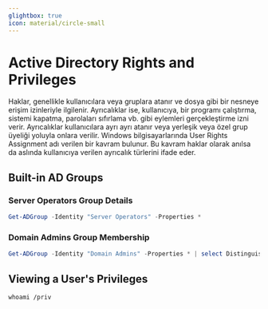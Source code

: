 ```yaml
---
glightbox: true
icon: material/circle-small
---
```


# Active Directory Rights and Privileges

Haklar, genellikle kullanıcılara veya gruplara atanır ve dosya gibi bir nesneye erişim izinleriyle ilgilenir. Ayrıcalıklar ise, kullanıcıya, bir programı çalıştırma, sistemi kapatma, parolaları sıfırlama vb. gibi eylemleri gerçekleştirme izni verir. Ayrıcalıklar kullanıcılara ayrı ayrı atanır veya yerleşik veya özel grup üyeliği yoluyla onlara verilir. Windows bilgisayarlarında User Rights Assignment adı verilen bir kavram bulunur. Bu kavram haklar olarak anılsa da aslında kullanıcıya verilen ayrıcalık türlerini ifade eder.

## Built-in AD Groups

### Server Operators Group Details

```powershell
Get-ADGroup -Identity "Server Operators" -Properties *
```

### Domain Admins Group Membership

```powershell
Get-ADGroup -Identity "Domain Admins" -Properties * | select DistinguishedName,GroupCategory,GroupScope,Name,Members
```

## Viewing a User's Privileges

```batch
whoami /priv
```
